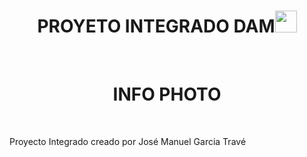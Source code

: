  <h1 align="center"><b> PROYETO INTEGRADO DAM</b><img src="https://media.giphy.com/media/hvRJCLFzcasrR4ia7z/giphy.gif" width="35"></h1>
<br>
<h1 align="center"><b> INFO PHOTO</b></h1>
<br>

Proyecto Integrado creado por José Manuel Garcia Travé
